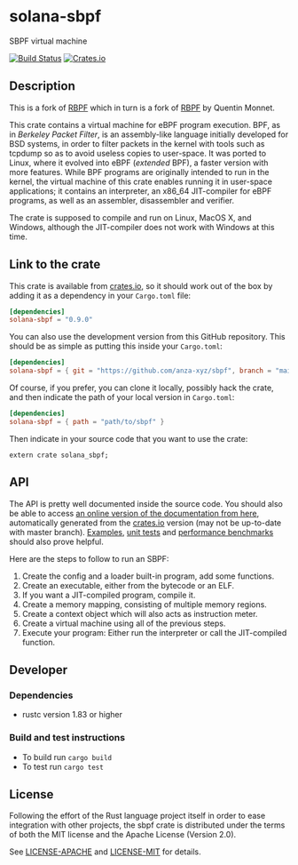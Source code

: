# solana-sbpf

SBPF virtual machine

[![Build Status](https://github.com/anza-xyz/sbpf/actions/workflows/main.yml/badge.svg)](https://github.com/anza-xyz/sbpf/actions/workflows/main.yml)
[![Crates.io](https://img.shields.io/crates/v/solana-sbpf.svg)](https://crates.io/crates/solana-sbpf)

## Description

This is a fork of [RBPF](https://github.com/solana-labs/rbpf) which in turn is a fork of [RBPF](https://github.com/qmonnet/rbpf) by Quentin Monnet.

This crate contains a virtual machine for eBPF program execution. BPF, as in
_Berkeley Packet Filter_, is an assembly-like language initially developed for
BSD systems, in order to filter packets in the kernel with tools such as
tcpdump so as to avoid useless copies to user-space. It was ported to Linux,
where it evolved into eBPF (_extended_ BPF), a faster version with more
features. While BPF programs are originally intended to run in the kernel, the
virtual machine of this crate enables running it in user-space applications;
it contains an interpreter, an x86_64 JIT-compiler for eBPF programs, as well as
an assembler, disassembler and verifier.

The crate is supposed to compile and run on Linux, MacOS X, and Windows,
although the JIT-compiler does not work with Windows at this time.

## Link to the crate

This crate is available from [crates.io](https://crates.io/crates/solana-sbpf),
so it should work out of the box by adding it as a dependency in your
`Cargo.toml` file:

```toml
[dependencies]
solana-sbpf = "0.9.0"
```

You can also use the development version from this GitHub repository. This
should be as simple as putting this inside your `Cargo.toml`:

```toml
[dependencies]
solana-sbpf = { git = "https://github.com/anza-xyz/sbpf", branch = "main" }
```

Of course, if you prefer, you can clone it locally, possibly hack the crate,
and then indicate the path of your local version in `Cargo.toml`:

```toml
[dependencies]
solana-sbpf = { path = "path/to/sbpf" }
```

Then indicate in your source code that you want to use the crate:

```rust,ignore
extern crate solana_sbpf;
```

## API

The API is pretty well documented inside the source code. You should also be
able to access [an online version of the documentation from
here](https://docs.rs/solana-sbpf/), automatically generated from the
[crates.io](https://crates.io/crates/solana-sbpf)
version (may not be up-to-date with master branch).
[Examples](examples), [unit tests](tests) and [performance benchmarks](benches)
should also prove helpful.

Here are the steps to follow to run an SBPF:

1. Create the config and a loader built-in program, add some functions.
2. Create an executable, either from the bytecode or an ELF.
3. If you want a JIT-compiled program, compile it.
4. Create a memory mapping, consisting of multiple memory regions.
5. Create a context object which will also acts as instruction meter.
6. Create a virtual machine using all of the previous steps.
7. Execute your program: Either run the interpreter or call the JIT-compiled
   function.

## Developer

### Dependencies
- rustc version 1.83 or higher

### Build and test instructions
- To build run `cargo build`
- To test run `cargo test`

## License

Following the effort of the Rust language project itself in order to ease
integration with other projects, the sbpf crate is distributed under the terms
of both the MIT license and the Apache License (Version 2.0).

See [LICENSE-APACHE](LICENSE-APACHE) and [LICENSE-MIT](LICENSE-MIT) for details.
